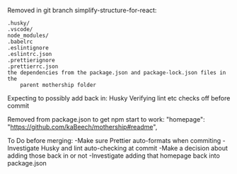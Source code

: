 Removed in git branch simplify-structure-for-react:

    .husky/
    .vscode/
    node_modules/
    .babelrc
    .eslintignore
    .eslintrc.json
    .prettierignore
    .prettierrc.json
    the dependencies from the package.json and package-lock.json files in the
        parent mothership folder

Expecting to possibly add back in:
    Husky
    Verifying lint etc checks off before commit

Removed from package.json to get npm start to work:
  "homepage": "https://github.com/kaBeech/mothership#readme",

To Do before merging:
    -Make sure Prettier auto-formats when commiting
    -Investigate Husky and lint auto-checking at commit
        -Make a decision about adding those back in or not
    -Investigate adding that homepage back into package.json